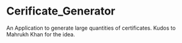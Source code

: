 # Cerificate_Generator
An Application to generate large quantities of certificates. Kudos to Mahrukh Khan for the idea.
